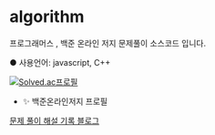 # algorithm
프로그래머스 , 백준 온라인 저지 문제풀이 소스코드 입니다.

● 사용언어: javascript, C++

[![Solved.ac프로필](http://mazassumnida.wtf/api/v2/generate_badge?boj=alwwwwways)](https://solved.ac/alwwwwwys)
- ✨ 백준온라인저지 프로필

[문제 풀이 해설 기록 블로그](https://alwwwwways.tistory.com/)
